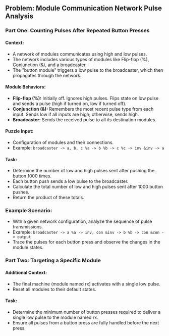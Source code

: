 ## Problem: Module Communication Network Pulse Analysis

### Part One: Counting Pulses After Repeated Button Presses

#### Context:
- A network of modules communicates using high and low pulses.
- The network includes various types of modules like Flip-flop (%), Conjunction (&), and a broadcaster.
- The "button module" triggers a low pulse to the broadcaster, which then propagates through the network.

#### Module Behaviors:
- **Flip-flop (%):** Initially off. Ignores high pulses. Flips state on low pulse and sends a pulse (high if turned on, low if turned off).
- **Conjunction (&):** Remembers the most recent pulse type from each input. Sends low if all inputs are high; otherwise, sends high.
- **Broadcaster:** Sends the received pulse to all its destination modules.

#### Puzzle Input:
- Configuration of modules and their connections.
- Example:
`broadcaster -> a, b, c
%a -> b
%b -> c
%c -> inv
&inv -> a`

#### Task:
- Determine the number of low and high pulses sent after pushing the button 1000 times.
- Each button push sends a low pulse to the broadcaster.
- Calculate the total number of low and high pulses sent after 1000 button pushes.
- Return the product of these totals.

### Example Scenario:
- With a given network configuration, analyze the sequence of pulse transmissions.
- Example:
`broadcaster -> a
%a -> inv, con
&inv -> b
%b -> con
&con -> output`
- Trace the pulses for each button press and observe the changes in the module states.

### Part Two: Targeting a Specific Module

#### Additional Context:
- The final machine (module named rx) activates with a single low pulse.
- Reset all modules to their default states.

#### Task:
- Determine the minimum number of button presses required to deliver a single low pulse to the module named rx.
- Ensure all pulses from a button press are fully handled before the next press.
